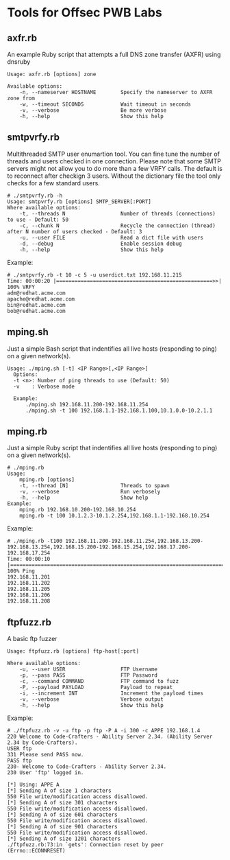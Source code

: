 Tools for Offsec PWB Labs
========

axfr.rb
--------

An example Ruby script that attempts a full DNS zone transfer (AXFR) using dnsruby

```
Usage: axfr.rb [options] zone

Available options:
    -n, --nameserver HOSTNAME        Specify the nameserver to AXFR zone from
    -w, --timeout SECONDS            Wait timeout in seconds
    -v, --verbose                    Be more verbose
    -h, --help                       Show this help
```

smtpvrfy.rb
--------

Multithreaded SMTP user enumartion tool. You can fine tune the number of threads and users checked in one connection. 
Please note that some SMTP servers might not allow you to do more than a few VRFY calls. The default is to 
reconnect after checkign 3 users. Without the dictionary file the tool only checks for a few standard users. 

```
# ./smtpvrfy.rb -h
Usage: smtpvrfy.rb [options] SMTP_SERVER[:PORT]
Where available options:
    -t, --threads N                  Number of threads (connections) to use - Default: 50
    -c, --chunk N                    Recycle the connection (thread) after N number of users checked - Default: 3
    -u, --user FILE                  Read a dict file with users
    -d, --debug                      Enable session debug
    -h, --help                       Show this help

``` 
Example:

```
# ./smtpvrfy.rb -t 10 -c 5 -u userdict.txt 192.168.11.215
Time: 00:00:20 |===================================================>>| 100% VRFY
adm@redhat.acme.com
apache@redhat.acme.com
bin@redhat.acme.com
bob@redhat.acme.com
```
mping.sh
---------

Just a simple Bash script that indentifies all live hosts (responding to ping) on a given network(s).

```
Usage: ./mping.sh [-t] <IP Range>[,<IP Range>]
  Options:
  -t <n>: Number of ping threads to use (Default: 50)
  -v    : Verbose mode

  Example:
      ./mping.sh 192.168.11.200-192.168.11.254
      ./mping.sh -t 100 192.168.1.1-192.168.1.100,10.1.0.0-10.2.1.1

```

mping.rb
--------
Just a simple Ruby script that indentifies all live hosts (responding to ping) on a given network(s).

```
# ./mping.rb 
Usage:
    mping.rb [options]
    -t, --thread [N]                 Threads to spawn
    -v, --verbose                    Run verbosely
    -h, --help                       Show help
Example:
    mping.rb 192.168.10.200-192.168.10.254
    mping.rb -t 100 10.1.2.3-10.1.2.254,192.168.1.1-192.168.10.254
```
Example:

```
# ./mping.rb -t100 192.168.11.200-192.168.11.254,192.168.13.200-192.168.13.254,192.168.15.200-192.168.15.254,192.168.17.200-192.168.17.254 
Time: 00:00:10 |===============================================================================================================================================================================>>| 100% Ping
192.168.11.201
192.168.11.202
192.168.11.205
192.168.11.206
192.168.11.208
```

ftpfuzz.rb
---------

A basic ftp fuzzer

```
Usage: ftpfuzz.rb [options] ftp-host[:port]

Where available options:
    -u, --user USER                  FTP Username
    -p, --pass PASS                  FTP Password
    -c, --command COMMAND            FTP command to fuzz
    -P, --payload PAYLOAD            Payload to repeat
    -i, --increment INT              Increment the payload times
    -v, --verbose                    Verbose output
    -h, --help                       Show this help
```

Example:

```
# ./ftpfuzz.rb -v -u ftp -p ftp -P A -i 300 -c APPE 192.168.1.4 
220 Welcome to Code-Crafters - Ability Server 2.34. (Ability Server 2.34 by Code-Crafters).
USER ftp
331 Please send PASS now.
PASS ftp
230- Welcome to Code-Crafters - Ability Server 2.34.
230 User 'ftp' logged in.

[*] Using: APPE A
[*] Sending A of size 1 characters
550 File write/modification access disallowed.
[*] Sending A of size 301 characters
550 File write/modification access disallowed.
[*] Sending A of size 601 characters
550 File write/modification access disallowed.
[*] Sending A of size 901 characters
550 File write/modification access disallowed.
[*] Sending A of size 1201 characters
./ftpfuzz.rb:73:in `gets': Connection reset by peer (Errno::ECONNRESET) 
```
